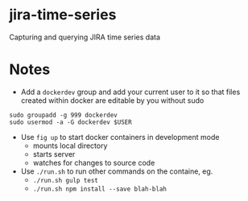 jira-time-series
================

Capturing and querying JIRA time series data

Notes
=====

- Add a `dockerdev` group and add your current user to it so that files created within docker are editable by you without sudo

```
sudo groupadd -g 999 dockerdev
sudo usermod -a -G dockerdev $USER
```

- Use `fig up` to start docker containers in development mode
  - mounts local directory
  - starts server
  - watches for changes to source code
- Use `./run.sh` to run other commands on the containe, eg.
  - `./run.sh gulp test`
  - `./run.sh npm install --save blah-blah`
